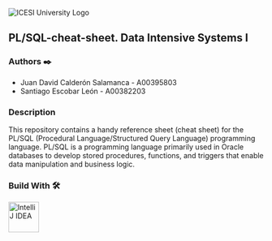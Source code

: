 ![ICESI University Logo](https://www.icesi.edu.co/launiversidad/images/La_universidad/logo_icesi.png)

## PL/SQL-cheat-sheet. Data Intensive Systems I

### **Authors** ✒️
- Juan David Calderón Salamanca - A00395803
- Santiago Escobar León - A00382203

### **Description**
This repository contains a handy reference sheet (cheat sheet) for the PL/SQL (Procedural Language/Structured Query Language) programming language. PL/SQL is a programming language primarily used in Oracle databases to develop stored procedures, functions, and triggers that enable data manipulation and business logic.

### **Build With** 🛠️

<div style="text-align: left">
    <p>
        <a href="https://www.jetbrains.com/idea/" target="_blank"> <img alt="IntelliJ IDEA" src="https://cdn.svgporn.com/logos/intellij-idea.svg" height="60" width = "60"></a>
    </p>
</div>
